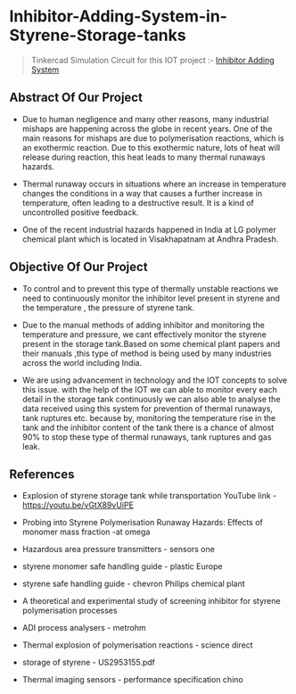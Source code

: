 # Inhibitor-Adding-System-in-Styrene-Storage-tanks

> Tinkercad Simulation Circuit for this IOT project :- [Inhibitor Adding System](https://www.tinkercad.com/things/dovHE7qcp0i-inhibitor-adding-system/editel)


## Abstract Of Our Project

- Due to human negligence and many other reasons, many  industrial mishaps are happening across the globe in recent years. One of the main reasons for mishaps are due  to polymerisation reactions, which is an exothermic  reaction. Due to this exothermic nature, lots of heat will release during reaction, this heat leads to many thermal runaways hazards.


- Thermal runaway occurs in situations where an  increase in temperature changes the conditions in a way  that causes a further increase in temperature, often leading to a destructive result. It is a kind of  uncontrolled positive feedback.

- One of the recent industrial hazards happened in India at  LG polymer chemical plant which is located in Visakhapatnam at Andhra Pradesh.

## Objective Of Our Project

- To control and to prevent this type of thermally unstable  reactions we need to continuously monitor the inhibitor level present in styrene and the temperature , the pressure of styrene tank.

- Due to the manual methods of adding inhibitor and  monitoring the temperature and pressure, we cant effectively  monitor the styrene present in the storage tank.Based on some chemical plant papers and their  manuals ,this type of method is being used by many  industries across the world including India.

- We are using advancement in technology and the IOT concepts to solve this issue. with the help of the IOT we can able to monitor every each detail in the storage tank continuously we can also able to analyse the data received using this system for prevention of thermal runaways, tank ruptures etc. because by, monitoring the temperature rise in the tank and the inhibitor content of the tank there is a chance of almost 90% to stop these type of thermal runaways, tank ruptures and gas leak.

## References 

- Explosion of styrene storage tank while transportation YouTube link - https://youtu.be/vGtX89vUiPE

- Probing into Styrene Polymerisation Runaway Hazards: Effects of monomer mass fraction -at omega
- Hazardous area pressure transmitters - sensors one
- styrene monomer safe handling guide - plastic Europe
- styrene safe handling guide - chevron Philips chemical plant
- A theoretical and experimental study of screening inhibitor for styrene polymerisation processes
- ADI process analysers - metrohm
- Thermal explosion of polymerisation reactions - science direct
- storage of styrene - US2953155.pdf
- Thermal imaging sensors - performance specification chino
